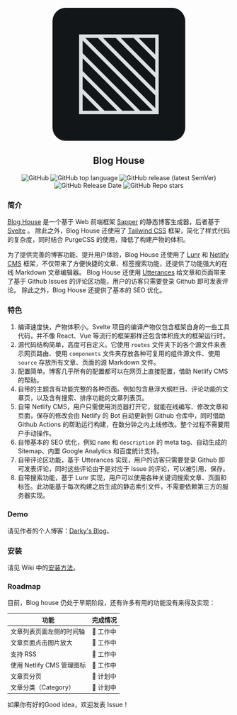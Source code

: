 <p align="center">
  <img width="300" src="https://github.com/blog-house/blog-house/raw/master/logo.png" alt="Blog house logo">
</p>
<h2 align="center">Blog House</h2>
<p align="center">
  <img alt="GitHub" src="https://img.shields.io/github/license/blog-house/blog-house">
  <img alt="GitHub top language" src="https://img.shields.io/github/languages/top/blog-house/blog-house">
  <img alt="GitHub release (latest SemVer)" src="https://img.shields.io/github/v/release/blog-house/blog-house">
  <img alt="GitHub Release Date" src="https://img.shields.io/github/release-date/blog-house/blog-house">
  <img alt="GitHub Repo stars" src="https://img.shields.io/github/stars/blog-house/blog-house?style=social">
</p>

### 简介

[Blog House](https://github.com/blog-house/blog-house) 是一个基于 Web 前端框架 [Sapper](https://sapper.svelte.dev/) 的静态博客生成器，后者基于 [Svelte](https://svelte.dev/) 。
除此之外，Blog House 还使用了 [Tailwind CSS](https://tailwindcss.com/) 框架，简化了样式代码的复杂度，同时结合 PurgeCSS 的使用，降低了构建产物的体积。

为了提供完善的博客功能、提升用户体验，Blog House 还使用了 [Lunr](https://lunrjs.com/) 和 [Netlify CMS](https://www.netlifycms.org/) 框架，不仅带来了方便快捷的文章、标签搜索功能，还提供了功能强大的在线 Markdown 文章编辑器。
Blog House 还使用 [Utterances](https://utteranc.es/) 给文章和页面带来了基于 Github Issues 的评论区功能，用户的访客只需要登录 Github 即可发表评论。
除此之外，Blog House 还提供了基本的 SEO 优化。

### 特色

1. 编译速度快，产物体积小。Svelte 项目的编译产物仅包含框架自身的一些工具代码，并不像 React、Vue 等流行的框架那样还包含体积庞大的框架运行时。
2. 源代码结构简单，高度可自定义。它使用 `routes` 文件夹下的各个源文件来表示网页路由、使用 `components` 文件夹存放各种可复用的组件源文件、使用 `source` 存放所有文章、页面的源 Markdown 文件。
3. 配置简单。博客几乎所有的配置都可以在网页上直接配置，借助 Netlify CMS 的帮助。
4. 自带的主题含有功能完整的各种页面。例如包含悬浮大纲栏目、评论功能的文章页，以及含有搜索、排序功能的文章列表页。
5. 自带 Netlify CMS，用户只需使用浏览器打开它，就能在线编写、修改文章和页面，保存的修改会由 Netlify 的 Bot 自动更新到 Github 仓库中，同时借助 Github Actions 的帮助运行构建，在数分钟之内上线修改。整个过程不需要用户手动操作。
6. 自带基本的 SEO 优化，例如 `name` 和 `description` 的 meta tag、自动生成的 Sitemap、内置 Google Analytics 和百度统计支持。
7. 自带评论区功能，基于 Utterances 实现，用户的访客只需要登录 Github 即可发表评论，同时这些评论由于是对应于 Issue 的评论，可以被引用、保存。
8. 自带搜索功能，基于 Lunr 实现，用户可以使用各种关键词搜索文章、页面和标签。此功能基于每次构建之后生成的静态索引文件，不需要依赖第三方的服务器实现。

### Demo

请见作者的个人博客：[Darky's Blog](https://darkyzhou.net)。

### 安装

请见 Wiki 中的[安装方法](https://github.com/blog-house/blog-house/wiki/安装-&-配置方法)。

### Roadmap

目前，Blog house 仍处于早期阶段，还有许多有用的功能没有来得及实现：

| 功能                      | 完成情况 |
| ------------------------- | -------- |
| 文章列表页面左侧的时间轴  | 🚧 工作中 |
| 文章页面点击图片放大      | 🚧 工作中 |
| 支持 RSS                  | 🚧 工作中 |
| 使用 Netlify CMS 管理图标 | 🚧 工作中 |
| 文章页分页                | 📅 计划中 |
| 文章分类（Category）      | 📅 计划中 |

如果你有好的Good idea，欢迎发表 Issue！

